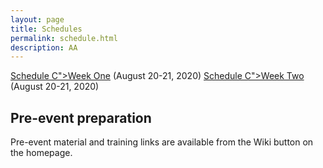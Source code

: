 ```yaml
---
layout: page
title: Schedules 
permalink: schedule.html
description: AA
---
```


<a href="https://drive.google.com/file/d/1VOCWWQ9XJ4i-Asm6Y7n2o4VXCEX9t84d/view">Schedule C">Week One</a> (August 20-21, 2020)
<a href="https://drive.google.com/file/d/1R48nb4wi5pgaMIwshEaQDYxR-xG0Cmpp/view?usp=sharing">Schedule C">Week Two</a> (August 20-21, 2020)
## Pre-event preparation

Pre-event material and training links are available from the Wiki button on the homepage. 



